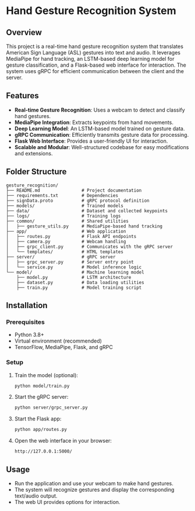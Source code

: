 # Hand Gesture Recognition System

## Overview
This project is a real-time hand gesture recognition system that translates American Sign Language (ASL) gestures into text and audio. It leverages MediaPipe for hand tracking, an LSTM-based deep learning model for gesture classification, and a Flask-based web interface for interaction. The system uses gRPC for efficient communication between the client and the server.

## Features
- **Real-time Gesture Recognition**: Uses a webcam to detect and classify hand gestures.
- **MediaPipe Integration**: Extracts keypoints from hand movements.
- **Deep Learning Model**: An LSTM-based model trained on gesture data.
- **gRPC Communication**: Efficiently transmits gesture data for processing.
- **Flask Web Interface**: Provides a user-friendly UI for interaction.
- **Scalable and Modular**: Well-structured codebase for easy modifications and extensions.

## Folder Structure
```
gesture_recognition/
├── README.md                # Project documentation
├── requirements.txt         # Dependencies
├── signData.proto           # gRPC protocol definition
├── models/                  # Trained models
├── data/                    # Dataset and collected keypoints
├── logs/                    # Training logs
├── common/                  # Shared utilities
│   ├── gesture_utils.py     # MediaPipe-based hand tracking
├── app/                     # Web application
│   ├── routes.py            # Flask API endpoints
│   ├── camera.py            # Webcam handling
│   ├── grpc_client.py       # Communicates with the gRPC server
│   └── templates/           # HTML templates
├── server/                  # gRPC server
│   ├── grpc_server.py       # Server entry point
│   └── service.py           # Model inference logic
└── model/                   # Machine learning model
    ├── model.py             # LSTM architecture
    ├── dataset.py           # Data loading utilities
    ├── train.py             # Model training script
```

## Installation
### Prerequisites
- Python 3.8+
- Virtual environment (recommended)
- TensorFlow, MediaPipe, Flask, and gRPC

### Setup
1. Train the model (optional):
   ```sh
   python model/train.py
   ```
2. Start the gRPC server:
   ```sh
   python server/grpc_server.py
   ```
3. Start the Flask app:
   ```sh
   python app/routes.py
   ```
4. Open the web interface in your browser:
   ```
   http://127.0.0.1:5000/
   ```

## Usage
- Run the application and use your webcam to make hand gestures.
- The system will recognize gestures and display the corresponding text/audio output.
- The web UI provides options for interaction.

